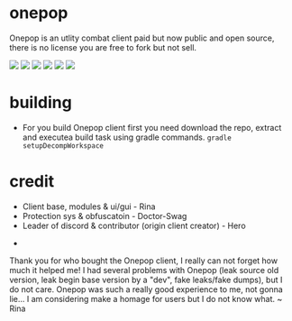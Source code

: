 # onepop
Onepop is an utlity combat client paid but now public and open source, there is no license you are free to fork but not sell.

![](https://github.com/SirRina/onepop/splash_1.png?raw=true)
![](https://github.com/SirRina/onepop/splash_2.png?raw=true)
![](https://github.com/SirRina/onepop/splash_3.png?raw=true)
![](https://github.com/SirRina/onepop/splash_4.png?raw=true)
![](https://github.com/SirRina/onepop/splash_5.png?raw=true)
![](https://github.com/SirRina/onepop/splash_6.png?raw=true)

# building
- For you build Onepop client first you need download the repo, extract and executea build task using gradle commands.
```gradle setupDecompWorkspace```

# credit
- Client base, modules & ui/gui - Rina
- Protection sys & obfuscatoin - Doctor-Swag
- Leader of discord & contributor (origin client creator) - Hero

+

Thank you for who bought the Onepop client, I really can not forget how much it helped me!
I had several problems with Onepop (leak source old version, leak begin base version by a "dev", fake leaks/fake dumps), but I do not care.
Onepop was such a really good experience to me, not gonna lie... I am considering make a homage for users but I do not know what.
~ Rina
